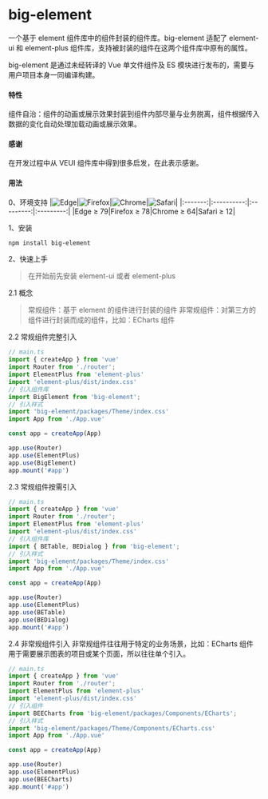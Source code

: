 # big-element

一个基于 element 组件库中的组件封装的组件库。big-element 适配了 element-ui 和 element-plus 组件库，支持被封装的组件在这两个组件库中原有的属性。

big-element 是通过未经转译的 Vue 单文件组件及 ES 模块进行发布的，需要与用户项目本身一同编译构建。

#### 特性

组件自治：组件的动画或展示效果封装到组件内部尽量与业务脱离，组件根据传入数据的变化自动处理加载动画或展示效果。

#### 感谢

在开发过程中从 VEUI 组件库中得到很多启发，在此表示感谢。

#### 用法

0、环境支持
|<img src="https://cdn.jsdelivr.net/npm/@browser-logos/edge/edge_32x32.png" alt="Edge">|![Firefox](https://cdn.jsdelivr.net/npm/@browser-logos/firefox/firefox_32x32.png)|![Chrome](https://cdn.jsdelivr.net/npm/@browser-logos/chrome/chrome_32x32.png)|![Safari](https://cdn.jsdelivr.net/npm/@browser-logos/safari/safari_32x32.png)|
|:-------:|:----------:|:---------:|:---------:|
|Edge ≥ 79|Firefox ≥ 78|Chrome ≥ 64|Safari ≥ 12|

1、安装

```bash
npm install big-element
```

2、快速上手
> 在开始前先安装 element-ui 或者 element-plus

2.1 概念
>常规组件：基于 element 的组件进行封装的组件
非常规组件：对第三方的组件进行封装而成的组件，比如：ECharts 组件

2.2 常规组件完整引入

```javascript
// main.ts
import { createApp } from 'vue'
import Router from './router';
import ElementPlus from 'element-plus'
import 'element-plus/dist/index.css'
// 引入组件库
import BigElement from 'big-element';
// 引入样式
import 'big-element/packages/Theme/index.css'
import App from './App.vue'

const app = createApp(App)

app.use(Router)
app.use(ElementPlus)
app.use(BigElement)
app.mount('#app')
```

2.3 常规组件按需引入

```javascript
// main.ts
import { createApp } from 'vue'
import Router from './router';
import ElementPlus from 'element-plus'
import 'element-plus/dist/index.css'
// 引入组件库
import { BETable, BEDialog } from 'big-element';
// 引入样式
import 'big-element/packages/Theme/index.css'
import App from './App.vue'

const app = createApp(App)

app.use(Router)
app.use(ElementPlus)
app.use(BETable)
app.use(BEDialog)
app.mount('#app')
```

2.4 非常规组件引入
非常规组件往往用于特定的业务场景，比如：ECharts 组件用于需要展示图表的项目或某个页面，所以往往单个引入。

```javascript
// main.ts
import { createApp } from 'vue'
import Router from './router';
import ElementPlus from 'element-plus'
import 'element-plus/dist/index.css'
// 引入组件
import BEECharts from 'big-element/packages/Components/ECharts';
// 引入样式
import 'big-element/packages/Theme/Components/ECharts.css'
import App from './App.vue'

const app = createApp(App)

app.use(Router)
app.use(ElementPlus)
app.use(BEECharts)
app.mount('#app')
```
